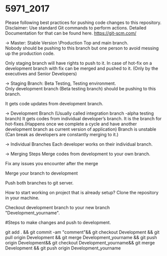 # 5971_2017

Please following best practices for pushing code changes to this repository.
Disclaimer: Use standard Git commands to perform actions. Detailed Documentation for that can be found
here. https://git-scm.com/

->  Master: Stable Version \Production Top and main branch.   
Nobody should be pushing to this branch but one person to avoid messing up the production code.     

Only staging branch will have rights to push to it. In case of hot-fix on a development branch with fix can be merged and pushed to it. (Only by the executives and Senior Developers)

->  Staging Branch: Beta Testing, Testing environment.     
Only development branch (Beta testing branch) should be pushing to this branch.

It gets code updates from development branch.

-> Development Branch (Usually called integration branch -alpha testing branch)
 It gets codes from individual developer’s branch.  It is the branch for hot-fixes.(Happens once we complete a cycle and have another development branch as current version of application)  Branch is unstable (Can break as developers are constantly merging to it.)     

 
-> Individual Branches
Each developer works on their individual branch.
    
-> Merging Steps 
Merge codes from development to your own branch.    

Fix any issues you encounter after the merge    

Merge your branch to development

Push both branches to git server.

How to start working on project that is already setup? 
Clone the repository in your machine.   

Checkout development branch to your new branch "Development_yourname".

#Steps to make changes and push to development.

git add . &&
git commit -am "comment"&&
git checkout Development && 
git pull origin Development && 
git merge Development_yourname && 
git push origin Development&&
git checkout Development_yourname&&
git merge Development &&
git push origin Development_yourname
